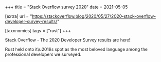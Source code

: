 +++
title = "Stack Overflow survey 2020"
date = 2021-05-05

[extra]
url = "https://stackoverflow.blog/2020/05/27/2020-stack-overflow-developer-survey-results/"

[taxonomies]
tags = ["rust"]
+++

Stack Overflow - The 2020 Developer Survey results are here!

Rust held onto it\u2019s spot as the most beloved language among the professional developers we surveyed.

